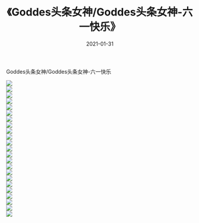 ﻿---
layout: post
title:  《Goddes头条女神/Goddes头条女神-六一快乐》
date:   2021-01-31
img: http://img.660000.xyz/Sharelink/网络美图/2021/Goddes头条女神/Goddes头条女神-六一快乐/000.jpg
categories: [美女, 清纯, 唯美]
---

Goddes头条女神/Goddes头条女神-六一快乐

 ![](http://img.660000.xyz/Sharelink/网络美图/2021/Goddes头条女神/Goddes头条女神-六一快乐/001.jpg) <br>![](http://img.660000.xyz/Sharelink/网络美图/2021/Goddes头条女神/Goddes头条女神-六一快乐/002.jpg) <br>![](http://img.660000.xyz/Sharelink/网络美图/2021/Goddes头条女神/Goddes头条女神-六一快乐/003.jpg) <br>![](http://img.660000.xyz/Sharelink/网络美图/2021/Goddes头条女神/Goddes头条女神-六一快乐/004.jpg) <br>![](http://img.660000.xyz/Sharelink/网络美图/2021/Goddes头条女神/Goddes头条女神-六一快乐/005.jpg) <br>![](http://img.660000.xyz/Sharelink/网络美图/2021/Goddes头条女神/Goddes头条女神-六一快乐/006.jpg) <br>![](http://img.660000.xyz/Sharelink/网络美图/2021/Goddes头条女神/Goddes头条女神-六一快乐/007.jpg) <br>![](http://img.660000.xyz/Sharelink/网络美图/2021/Goddes头条女神/Goddes头条女神-六一快乐/008.jpg) <br>![](http://img.660000.xyz/Sharelink/网络美图/2021/Goddes头条女神/Goddes头条女神-六一快乐/009.jpg) <br>![](http://img.660000.xyz/Sharelink/网络美图/2021/Goddes头条女神/Goddes头条女神-六一快乐/010.jpg) <br>![](http://img.660000.xyz/Sharelink/网络美图/2021/Goddes头条女神/Goddes头条女神-六一快乐/011.jpg) <br>![](http://img.660000.xyz/Sharelink/网络美图/2021/Goddes头条女神/Goddes头条女神-六一快乐/012.jpg) <br>![](http://img.660000.xyz/Sharelink/网络美图/2021/Goddes头条女神/Goddes头条女神-六一快乐/013.jpg) <br>![](http://img.660000.xyz/Sharelink/网络美图/2021/Goddes头条女神/Goddes头条女神-六一快乐/014.jpg) <br>![](http://img.660000.xyz/Sharelink/网络美图/2021/Goddes头条女神/Goddes头条女神-六一快乐/015.jpg) <br>![](http://img.660000.xyz/Sharelink/网络美图/2021/Goddes头条女神/Goddes头条女神-六一快乐/016.jpg) <br>![](http://img.660000.xyz/Sharelink/网络美图/2021/Goddes头条女神/Goddes头条女神-六一快乐/017.jpg) <br>![](http://img.660000.xyz/Sharelink/网络美图/2021/Goddes头条女神/Goddes头条女神-六一快乐/018.jpg) <br>![](http://img.660000.xyz/Sharelink/网络美图/2021/Goddes头条女神/Goddes头条女神-六一快乐/019.jpg) <br>![](http://img.660000.xyz/Sharelink/网络美图/2021/Goddes头条女神/Goddes头条女神-六一快乐/020.jpg) <br>![](http://img.660000.xyz/Sharelink/网络美图/2021/Goddes头条女神/Goddes头条女神-六一快乐/021.jpg) <br>![](http://img.660000.xyz/Sharelink/网络美图/2021/Goddes头条女神/Goddes头条女神-六一快乐/022.jpg) <br>![](http://img.660000.xyz/Sharelink/网络美图/2021/Goddes头条女神/Goddes头条女神-六一快乐/023.jpg) <br>